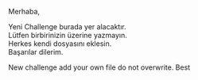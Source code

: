 Merhaba,

Yeni Challenge burada yer alacaktır.<br>
Lütfen birbirinizin üzerine yazmayın.<br>
Herkes kendi dosyasını eklesin.<br>
Başarılar dilerim.


New challenge 
add your own file
do not overwrite. 
Best
